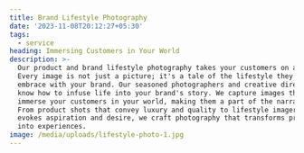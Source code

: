 ```yaml
---
title: Brand Lifestyle Photography
date: '2023-11-08T20:12:27+05:30'
tags:
  - service
heading: Immersing Customers in Your World
description: >-
  Our product and brand lifestyle photography takes your customers on a journey.
  Every image is not just a picture; it's a tale of the lifestyle they can
  embrace with your brand. Our seasoned photographers and creative directors
  know how to infuse life into your brand's story. We capture images that
  immerse your customers in your world, making them a part of the narrative.
  From product shots that convey luxury and quality to lifestyle imagery that
  evokes aspiration and desire, we craft photography that transforms products
  into experiences.
image: /media/uploads/lifestyle-photo-1.jpg
---
```


